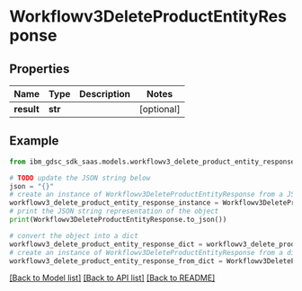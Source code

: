 # Workflowv3DeleteProductEntityResponse


## Properties

Name | Type | Description | Notes
------------ | ------------- | ------------- | -------------
**result** | **str** |  | [optional] 

## Example

```python
from ibm_gdsc_sdk_saas.models.workflowv3_delete_product_entity_response import Workflowv3DeleteProductEntityResponse

# TODO update the JSON string below
json = "{}"
# create an instance of Workflowv3DeleteProductEntityResponse from a JSON string
workflowv3_delete_product_entity_response_instance = Workflowv3DeleteProductEntityResponse.from_json(json)
# print the JSON string representation of the object
print(Workflowv3DeleteProductEntityResponse.to_json())

# convert the object into a dict
workflowv3_delete_product_entity_response_dict = workflowv3_delete_product_entity_response_instance.to_dict()
# create an instance of Workflowv3DeleteProductEntityResponse from a dict
workflowv3_delete_product_entity_response_from_dict = Workflowv3DeleteProductEntityResponse.from_dict(workflowv3_delete_product_entity_response_dict)
```
[[Back to Model list]](../README.md#documentation-for-models) [[Back to API list]](../README.md#documentation-for-api-endpoints) [[Back to README]](../README.md)


